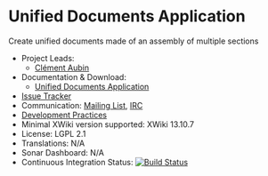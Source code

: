 # Unified Documents Application

Create unified documents made of an assembly of multiple sections

* Project Leads:
  * [Clément Aubin](http://www.xwiki.org/xwiki/bin/view/XWiki/caubin)
* Documentation & Download:
  * [Unified Documents Application](https://extensions.xwiki.org/xwiki/bin/view/Extension/Unified%20Documents%20Application/)
* [Issue Tracker](http://jira.xwiki.org/browse/UDA)
* Communication: [Mailing List](http://dev.xwiki.org/xwiki/bin/view/Community/MailingLists), [IRC](http://dev.xwiki.org/xwiki/bin/view/Community/IRC)
* [Development Practices](http://dev.xwiki.org)
* Minimal XWiki version supported: XWiki 13.10.7
* License: LGPL 2.1
* Translations: N/A
* Sonar Dashboard: N/A
* Continuous Integration Status: [![Build Status](http://ci.xwiki.org/job/XWiki%20Contrib/job/application-unified-documents/job/master/badge/icon)](http://ci.xwiki.org/job/XWiki%20Contrib/job/application-unified-documents/job/master/)
